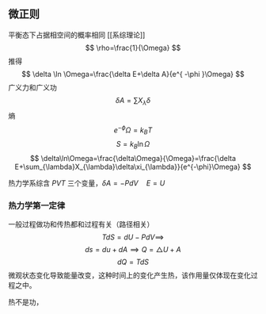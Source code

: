 ## 微正则
平衡态下占据相空间的概率相同
[[系综理论]]
$$
\rho=\frac{1}{\Omega}
$$
推得
$$
\delta \ln \Omega=\frac{\delta E+\delta A}{e^{ -\phi }\Omega}
$$
广义力和广义功 $$
\delta A=\sum X_{\lambda} \delta 
$$ 熵
$$
e^{-\phi}\Omega=k_{B}T
$$
$$
S=k_{B}\ln \Omega
$$
$$
\delta\ln\Omega=\frac{\delta\Omega}{\Omega}=\frac{\delta E+\sum_{\lambda}X_{\lambda}\delta\xi_{\lambda}}{e^{-\phi}\Omega}
$$


热力学系综含 $\displaystyle PVT$ 三个变量，$\displaystyle \delta A=-PdV\quad E=U$
### 热力学第一定律
一般过程做功和传热都和过程有关（路径相关）
$$
TdS=dU-PdV\implies 
$$ $$
ds=du+dA\implies Q= \triangle U+A
$$
$$
dQ=TdS
$$
微观状态变化导致能量改变，这种时间上的变化产生热，该作用量仅体现在变化过程之中。

热不是功，